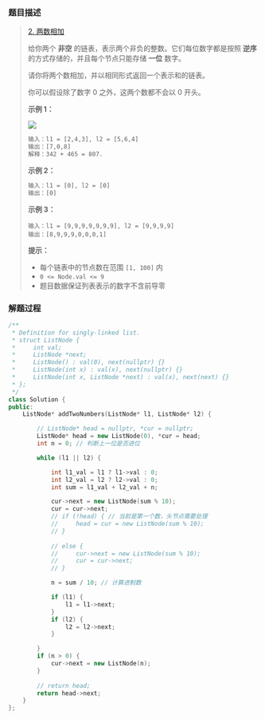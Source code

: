 ### 题目描述

> [2. 两数相加](https://leetcode.cn/problems/add-two-numbers/)
>
> 给你两个 **非空** 的链表，表示两个非负的整数。它们每位数字都是按照 **逆序** 的方式存储的，并且每个节点只能存储 **一位** 数字。
>
> 请你将两个数相加，并以相同形式返回一个表示和的链表。
>
> 你可以假设除了数字 0 之外，这两个数都不会以 0 开头。
>
>  
>
> **示例 1：**
>
> ![](https://s1.vika.cn/space/2022/11/21/ceb87640ab294e0084009f9e0b207069)
>
> ```txt
> 输入：l1 = [2,4,3], l2 = [5,6,4]
> 输出：[7,0,8]
> 解释：342 + 465 = 807.
> ```
>
> **示例 2：**
>
> ```txt
> 输入：l1 = [0], l2 = [0]
> 输出：[0]
> ```
>
> **示例 3：**
>
> ```tx
> 输入：l1 = [9,9,9,9,9,9,9], l2 = [9,9,9,9]
> 输出：[8,9,9,9,0,0,0,1]
> ```
>
>  
>
> **提示：**
>
> - 每个链表中的节点数在范围 `[1, 100]` 内
> - `0 <= Node.val <= 9`
> - 题目数据保证列表表示的数字不含前导零

### 解题过程

```cpp
/**
 * Definition for singly-linked list.
 * struct ListNode {
 *     int val;
 *     ListNode *next;
 *     ListNode() : val(0), next(nullptr) {}
 *     ListNode(int x) : val(x), next(nullptr) {}
 *     ListNode(int x, ListNode *next) : val(x), next(next) {}
 * };
 */
class Solution {
public:
    ListNode* addTwoNumbers(ListNode* l1, ListNode* l2) {

        // ListNode* head = nullptr, *cur = nullptr;
        ListNode* head = new ListNode(0), *cur = head;
        int n = 0; // 判断上一位是否进位

        while (l1 || l2) {

            int l1_val = l1 ? l1->val : 0;
            int l2_val = l2 ? l2->val : 0;
            int sum = l1_val + l2_val + n;

            cur->next = new ListNode(sum % 10);
            cur = cur->next;
            // if (!head) { // 当前是第一个数，头节点需要处理
            //     head = cur = new ListNode(sum % 10);
            // }
            
            // else {
            //     cur->next = new ListNode(sum % 10);
            //     cur = cur->next;
            // }

            n = sum / 10; // 计算进制数

            if (l1) {
                l1 = l1->next;
            }
            if (l2) {
                l2 = l2->next;
            }

        }
        if (n > 0) {
            cur->next = new ListNode(n);
        }
        
        // return head;
        return head->next;
    }
};
```

